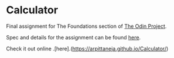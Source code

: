 # Calculator
Final assignment for The Foundations section of  [The Odin Project](https://www.theodinproject.com/).

Spec and details for the assignment can be found [here](https://www.theodinproject.com/paths/foundations/courses/foundations/lessons/calculator).

Check it out online .[here].(https://arpittaneja.github.io/Calculator/)

